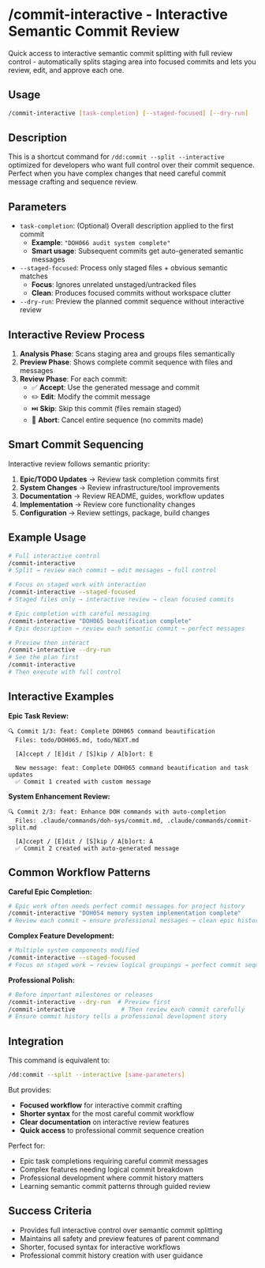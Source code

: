 # /commit-interactive - Interactive Semantic Commit Review

Quick access to interactive semantic commit splitting with full review control - automatically splits staging area into
focused commits and lets you review, edit, and approve each one.

## Usage

```bash
/commit-interactive [task-completion] [--staged-focused] [--dry-run]
```

## Description

This is a shortcut command for `/dd:commit --split --interactive` optimized for developers who want full control over
their commit sequence. Perfect when you have complex changes that need careful commit message crafting and sequence
review.

## Parameters

- `task-completion`: (Optional) Overall description applied to the first commit
  - **Example**: `"DOH066 audit system complete"`
  - **Smart usage**: Subsequent commits get auto-generated semantic messages
- `--staged-focused`: Process only staged files + obvious semantic matches
  - **Focus**: Ignores unrelated unstaged/untracked files
  - **Clean**: Produces focused commits without workspace clutter
- `--dry-run`: Preview the planned commit sequence without interactive review

## Interactive Review Process

1. **Analysis Phase**: Scans staging area and groups files semantically
2. **Preview Phase**: Shows complete commit sequence with files and messages
3. **Review Phase**: For each commit:
   - ✅ **Accept**: Use the generated message and commit
   - ✏️ **Edit**: Modify the commit message
   - ⏭️ **Skip**: Skip this commit (files remain staged)
   - 🛑 **Abort**: Cancel entire sequence (no commits made)

## Smart Commit Sequencing

Interactive review follows semantic priority:

1. **Epic/TODO Updates** → Review task completion commits first
2. **System Changes** → Review infrastructure/tool improvements
3. **Documentation** → Review README, guides, workflow updates
4. **Implementation** → Review core functionality changes
5. **Configuration** → Review settings, package, build changes

## Example Usage

```bash
# Full interactive control
/commit-interactive
# Split → review each commit → edit messages → full control

# Focus on staged work with interaction
/commit-interactive --staged-focused
# Staged files only → interactive review → clean focused commits

# Epic completion with careful messaging
/commit-interactive "DOH065 beautification complete"
# Epic description → review each semantic commit → perfect messages

# Preview then interact
/commit-interactive --dry-run
# See the plan first
/commit-interactive
# Then execute with full control
```

## Interactive Examples

**Epic Task Review:**

```text
🔍 Commit 1/3: feat: Complete DOH065 command beautification
  Files: todo/DOH065.md, todo/NEXT.md

  [A]ccept / [E]dit / [S]kip / A[b]ort: E

  New message: feat: Complete DOH065 command beautification and task updates
  ✅ Commit 1 created with custom message
```

**System Enhancement Review:**

```text
🔍 Commit 2/3: feat: Enhance DOH commands with auto-completion
  Files: .claude/commands/doh-sys/commit.md, .claude/commands/commit-split.md

  [A]ccept / [E]dit / [S]kip / A[b]ort: A
  ✅ Commit 2 created with auto-generated message
```

## Common Workflow Patterns

**Careful Epic Completion:**

```bash
# Epic work often needs perfect commit messages for project history
/commit-interactive "DOH054 memory system implementation complete"
# Review each commit → ensure professional messages → clean epic history
```

**Complex Feature Development:**

```bash
# Multiple system components modified
/commit-interactive --staged-focused
# Focus on staged work → review logical groupings → perfect commit sequence
```

**Professional Polish:**

```bash
# Before important milestones or releases
/commit-interactive --dry-run  # Preview first
/commit-interactive             # Then review each commit carefully
# Ensure commit history tells a professional development story
```

## Integration

This command is equivalent to:

```bash
/dd:commit --split --interactive [same-parameters]
```

But provides:

- **Focused workflow** for interactive commit crafting
- **Shorter syntax** for the most careful commit workflow
- **Clear documentation** on interactive review features
- **Quick access** to professional commit sequence creation

Perfect for:

- Epic task completions requiring careful commit messages
- Complex features needing logical commit breakdown
- Professional development where commit history matters
- Learning semantic commit patterns through guided review

## Success Criteria

- Provides full interactive control over semantic commit splitting
- Maintains all safety and preview features of parent command
- Shorter, focused syntax for interactive workflows
- Professional commit history creation with user guidance
